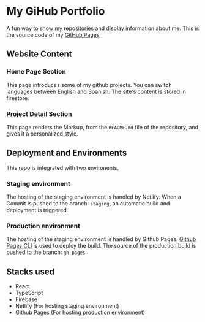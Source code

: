 # My GiHub Portfolio

A fun way to show my repositories and display information about me.
This is the source code of my [GitHub Pages](https://cuncunfacu.github.io)

## Website Content
### Home Page Section
This page introduces some of my github projects. You can switch languages between English and Spanish. The site's content is stored in firestore.

### Project Detail Section
This page renders the Markup, from the `README.md` file of the repository, and gives it a personalized style. 

## Deployment and Environments
This repo is integrated with two environents.

### Staging environment
The hosting of the staging environment is handled by Netlify. When a Commit is pushed to the branch: `staging`, an automatic build and deployment is triggered.

### Production environment
The hosting of the staging environment is handled by Github Pages. [Github Pages CLI](https://www.npmjs.com/package/gh-pages-cli) is used to deploy the build. The source of the production build is pushed to the branch: `gh-pages`


## Stacks used
+ React
+ TypeScript
+ Firebase
+ Netlify (For hosting staging environment)
+ Github Pages (For hosting production environment)
